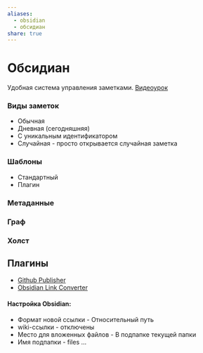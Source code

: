 ```yaml
---
aliases:
  - obsidian
  - обсидиан
share: true
---
```


# Обсидиан
Удобная система управления заметками.
[Видеоурок](https://www.youtube.com/live/3yAolXKgZi8?si=e9vWGwiulzKpWtgV&t=6)
### Виды заметок
- Обычная
- Дневная (сегодняшняя)
- С уникальным идентификатором
- Случайная - просто открывается случайная заметка
### Шаблоны
- Стандартный
- Плагин
### Метаданные
### Граф
### Холст

## Плагины
- [Github Publisher](GithubPublisher.md)
- [Obsidian Link Converter](ObsidianLinkConverter.md)

#### Настройка Obsidian:
- Формат новой ссылки - Относительный путь 
- wiki-ссылки - отключены 
- Место для вложенных файлов - В подпапке текущей папки 
- Имя подпапки - files 
... 


